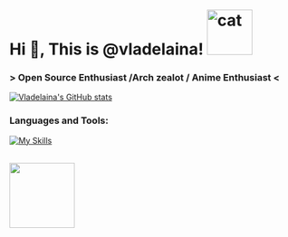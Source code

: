 # Hi 👋, This is @vladelaina! <img src="https://github.com/user-attachments/assets/09845430-69f0-407a-a0bf-253f381d851d" alt="cat" width="80"/>

### > Open Source Enthusiast /Arch zealot / Anime Enthusiast <

[![Vladelaina's GitHub stats](https://github-readme-stats.vercel.app/api?username=vladelaina&show_icons=true&theme=tokyonight)](https://github.com/anuraghazra/github-readme-stats)

### Languages and Tools:
[![My Skills](https://skillicons.dev/icons?i=arch,neovim,c,rust,go,lua,python,threejs)](https://skillicons.dev)

<br>
<div width="100%" align="center">
  <a align="left" href="https://github.com/vladelaina/Catime" title="Catime"><img align="left" height="115" src="https://github-readme-stats.vercel.app/api/pin/?username=vladelaina&repo=Catime&theme=react&border_color=61dafb&border_radius=10"></a>
</div>
